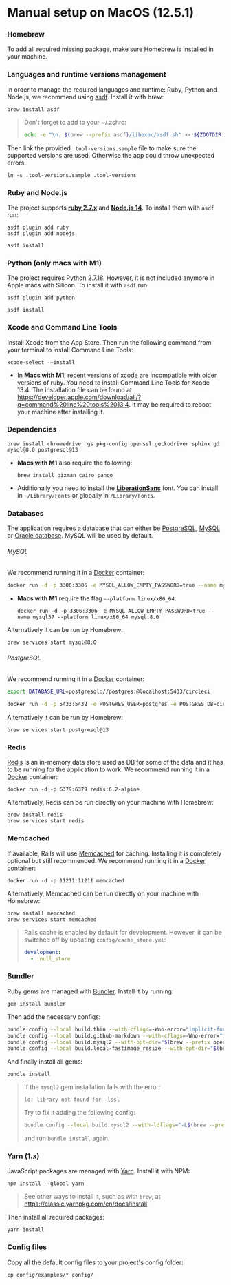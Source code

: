 # Manual setup on MacOS (12.5.1)

### Homebrew

To add all required missing package, make sure [Homebrew](https://brew.sh/) is installed in your machine.

### Languages and runtime versions management

In order to manage the required languages and runtime: Ruby, Python and Node.js, we recommend using [asdf](https://asdf-vm.com/guide/getting-started.html#global). Install it with brew:

```
brew install asdf
```

> Don't forget to add to your ~/.zshrc:
>
> ```sh
> echo -e "\n. $(brew --prefix asdf)/libexec/asdf.sh" >> ${ZDOTDIR:-~}/.zshrc
> ```

Then link the provided `.tool-versions.sample` file to make sure the supported versions are used. Otherwise the app could throw unexpected errors.

```
ln -s .tool-versions.sample .tool-versions
```

### Ruby and Node.js

The project supports **[ruby 2.7.x](https://www.ruby-lang.org/en/downloads/)** and **[Node.js 14](https://nodejs.org/download/release/v14.21.3/)**. To install them with `asdf` run:

```
asdf plugin add ruby
asdf plugin add nodejs

asdf install
```

### Python (only macs with M1)

The project requires Python 2.7.18. However, it is not included anymore in Apple macs with Silicon. To install it with `asdf` run:

```
asdf plugin add python

asdf install
```

### Xcode and Command Line Tools

Install Xcode from the App Store. Then run the following command from your terminal to install Command Line Tools:

```
xcode-select -—install
```

* In **Macs with M1**, recent versions of xcode are incompatible with older versions of ruby. You need to install Command Line Tools for Xcode 13.4. The installation file can be found at https://developer.apple.com/download/all/?q=command%20line%20tools%2013.4. It may be required to reboot your machine after installing it.

### Dependencies

```
brew install chromedriver gs pkg-config openssl geckodriver sphinx gd mysql@8.0 postgresql@13
```

* **Macs with M1** also require the following:

  ```
  brew install pixman cairo pango
  ```

* Additionally you need to install the **[LiberationSans](https://www.dafont.com/liberation-sans.font)** font. You can install in `~/Library/Fonts` or globally in `/Library/Fonts`.

### Databases

The application requires a database that can either be [PostgreSQL](https://www.postgresql.org), [MySQL](https://www.mysql.com) or [Oracle database](https://www.oracle.com/database/). MySQL will be used by default.


###### MySQL

We recommend running it in a [Docker](https://www.docker.com/) container:

```sh
docker run -d -p 3306:3306 -e MYSQL_ALLOW_EMPTY_PASSWORD=true --name mysql57 mysql:8.0
```
* **Macs with M1** require the flag `--platform linux/x86_64`:

  ```
  docker run -d -p 3306:3306 -e MYSQL_ALLOW_EMPTY_PASSWORD=true --name mysql57 --platform linux/x86_64 mysql:8.0
  ```

Alternatively it can be run by Homebrew:
```
brew services start mysql@8.0
```

###### PostgreSQL

We recommend running it in a [Docker](https://www.docker.com/) container:

```sh
export DATABASE_URL=postgresql://postgres:@localhost:5433/circleci

docker run -d -p 5433:5432 -e POSTGRES_USER=postgres -e POSTGRES_DB=circleci --name postgres10 circleci/postgres:10.5-alpine"
```

Alternatively it can be run by Homebrew:
```
brew services start postgresql@13
```

### Redis

[Redis](https://redis.io) is an in-memory data store used as DB for some of the data and it has to be running for the application to work. We recommend running it in a [Docker](https://www.docker.com/) container:

```
docker run -d -p 6379:6379 redis:6.2-alpine
```

Alternatively, Redis can be run directly on your machine with Homebrew:

```
brew install redis
brew services start redis
```

### Memcached

If available, Rails will use [Memcached](https://www.memcached.org) for caching. Installing it is completely optional but still recommended. We recommend running it in a [Docker](https://www.docker.com/) container:

```
docker run -d -p 11211:11211 memcached
```

Alternatively, Memcached can be run directly on your machine with Homebrew:

```
brew install memcached
brew services start memcached
```

> Rails cache is enabled by default for development. However, it can be switched off by updating `config/cache_store.yml`:
>
> ```yml
> development:
>   - :null_store
> ```

### Bundler

Ruby gems are managed with [Bundler](https://bundler.io/). Install it by running:

```
gem install bundler
```

Then add the necessary configs:

```sh
bundle config --local build.thin --with-cflags=-Wno-error="implicit-function-declaration"
bundle config --local build.github-markdown --with-cflags=-Wno-error="implicit-function-declaration"
bundle config --local build.mysql2 --with-opt-dir="$(brew --prefix openssl)"
bundle config --local build.local-fastimage_resize --with-opt-dir="$(brew --prefix gd)"
```

And finally install all gems:

```
bundle install
```

> If the `mysql2` gem installation fails with the error:
>
> ```
> ld: library not found for -lssl
> ```
>
> Try to fix it adding the following config:
>
> ```sh
> bundle config --local build.mysql2 --with-ldflags="-L$(brew --prefix openssl)/lib" --with-cppflags="-I$(brew --prefix openssl)/include"
> ```
>
> and run `bundle install` again.

### Yarn (1.x)

JavaScript packages are managed with [Yarn](https://classic.yarnpkg.com/lang/en/). Install it with NPM:

```
npm install --global yarn
```

> See other ways to install it, such as with `brew`, at https://classic.yarnpkg.com/en/docs/install.

Then install all required packages:

```
yarn install
```

### Config files

Copy all the default config files to your project's config folder:

```
cp config/examples/* config/
```
